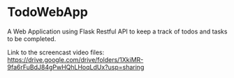 # TodoWebApp
A Web Application using Flask Restful API to keep a track of todos and tasks to be completed.

Link to the screencast video files:
https://drive.google.com/drive/folders/1XkiMR-9fa6rFuBdJ84gPwHQhLHoqLdUx?usp=sharing
